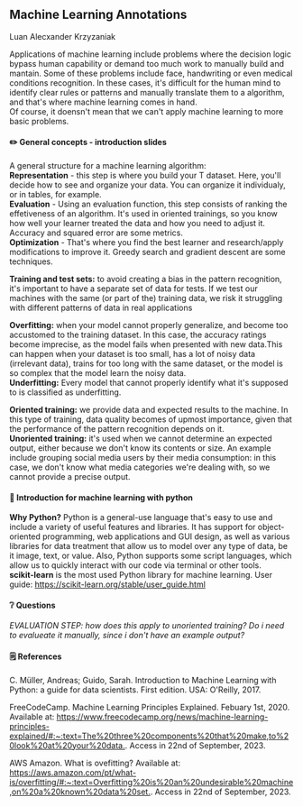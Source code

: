 ## Machine Learning Annotations
Luan Alecxander Krzyzaniak

Applications of machine learning include problems where the decision logic bypass human capability or demand too much work to manually build and mantain.
Some of these problems include face, handwriting or even medical conditions recognition. In these cases, it's difficult for the human mind to identify clear rules or patterns and manually translate them to a algorithm, and that's where machine learning comes in hand. <br>
Of course, it doensn't mean that we can't apply machine learning to more basic problems.

#### ✏️ General concepts - introduction slides

A general structure for a machine learning algorithm: <br>
**Representation** - this step is where you build your T dataset. Here, you'll decide how to see and organize your data. You can organize it individualy, or in tables, for example. <br>
**Evaluation** - Using an evaluation function, this step consists of ranking the effetiveness of an algorithm. It's used in oriented trainings, so you know how well your learner treated the data and how you need to adjust it. Accuracy and squared error are some metrics.<br>
**Optimization** - That's where you find the best learner and research/apply modifications to improve it. Greedy search and gradient descent are some techniques.

**Training and test sets:** to avoid creating a bias in the pattern recognition, it's important to have a separate set of data for tests. If we test our machines with the same (or part of the) training data, we risk it struggling with different patterns of data in real applications

**Overfitting:** when your model cannot properly generalize, and become too accustomed to the training dataset. In this case, the accuracy ratings become imprecise, as the model fails when presented with new data.This can happen when your dataset is too small, has a lot of noisy data (irrelevant data), trains for too long with the same dataset, or the model is so complex that the model learn the noisy data. <br>
**Underfitting:** Every model that cannot properly identify what it's supposed to is classified as underfitting.

**Oriented training:** we provide data and expected results to the machine. In this type of training, data quality becomes of upmost importance, given that the performance of the pattern recognition depends on it. <br>
**Unoriented training:** it's used when we cannot determine an expected output, either because we don't know its contents or size. An example include grouping social media users by their media consumption: in this case, we don't know what media categories we're dealing with, so we cannot provide a precise output.

#### 📘 Introduction for machine learning with python

**Why Python?** Python is a general-use language that's easy to use and include a variety of useful features and libraries. It has support for object-oriented programming, web applications and GUI design, as well as various libraries for data treatment that allow us to model over any type of data, be it image, text, or value. Also, Python supports some script languages, which allow us to quickly interact with our code via terminal or other tools. <br>
**scikit-learn** is the most used Python library for machine learning. User guide: <https://scikit-learn.org/stable/user_guide.html>

#### ❔ Questions

*EVALUATION STEP: how does this apply to unoriented training? Do i need to evalueate it manually, since i don't have an example output?*

#### 🗒️ References

C. Müller, Andreas; Guido, Sarah. Introduction to Machine Learning with Python: a guide for data scientists. First edition. USA: O'Reilly, 2017.

FreeCodeCamp. Machine Learning Principles Explained. Febuary 1st, 2020. Available at: <https://www.freecodecamp.org/news/machine-learning-principles-explained/#:~:text=The%20three%20components%20that%20make,to%20look%20at%20your%20data.>. Access in 22nd of September, 2023.

AWS Amazon. What is ovefitting? Available at: <https://aws.amazon.com/pt/what-is/overfitting/#:~:text=Overfitting%20is%20an%20undesirable%20machine,on%20a%20known%20data%20set.>. Access in 22nd of September, 2023.
